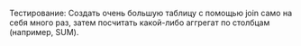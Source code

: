 Тестирование:
Создать очень большую таблицу с помощью join само на себя много раз, затем посчитать какой-либо аггрегат по столбцам (например, SUM).


